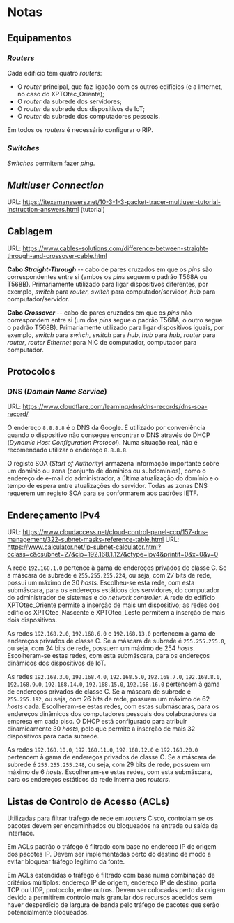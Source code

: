 # Notas

## Equipamentos

### *Routers*

Cada edifício tem quatro *routers*:

* O *router* principal, que faz ligação com os outros edifícios (e a Internet, no caso do XPTOtec_Oriente);
* O *router* da subrede dos servidores;
* O *router* da subrede dos dispositivos de IoT;
* O *router* da subrede dos computadores pessoais.

Em todos os *routers* é necessário configurar o RIP.

### *Switches*

*Switches* permitem fazer *ping*.

## *Multiuser Connection*

URL: https://itexamanswers.net/10-3-1-3-packet-tracer-multiuser-tutorial-instruction-answers.html (tutorial)

## Cablagem

URL: https://www.cables-solutions.com/difference-between-straight-through-and-crossover-cable.html

**Cabo *Straight-Through*** -- cabo de pares cruzados em que os *pins* são correspondentes entre si (ambos os *pins* seguem o padrão T568A ou T568B). Primariamente utilizado para ligar dispositivos diferentes, por exemplo, *switch* para *router*, *switch* para computador/servidor, *hub* para computador/servidor.

**Cabo *Crossover*** -- cabo de pares cruzados em que os *pins* não correspondem entre si (um dos *pins* segue o padrão T568A, o outro segue o padrão T568B). Primariamente utilizado para ligar dispositivos iguais, por exemplo, *switch* para *switch*, *switch* para *hub*, *hub* para *hub*, *router* para *router*, *router Ethernet* para NIC de computador, computador para computador.

## Protocolos

### DNS (*Domain Name Service*)

URL: https://www.cloudflare.com/learning/dns/dns-records/dns-soa-record/

O endereço `8.8.8.8` é o DNS da Google. É utilizado por conveniência quando o dispositivo não consegue encontrar o DNS através do DHCP (*Dynamic Host Configuration Protocol*). Numa situação real, não é recomendado utilizar o endereço `8.8.8.8`.

O registo SOA (*Start of Authority*) armazena informação importante sobre um domínio ou zona (conjunto de domínios ou subdomínios), como o endereço de e-mail do administrador, a última atualização do domínio e o tempo de espera entre atualizações do servidor. Todas as zonas DNS requerem um registo SOA para se conformarem aos padrões IETF.

## Endereçamento IPv4

URL: https://www.cloudaccess.net/cloud-control-panel-ccp/157-dns-management/322-subnet-masks-reference-table.html
URL: https://www.calculator.net/ip-subnet-calculator.html?cclass=c&csubnet=27&cip=192.168.1.127&ctype=ipv4&printit=0&x=0&y=0

A rede `192.168.1.0` pertence à gama de endereços privados de classe C. Se a máscara de subrede é `255.255.255.224`, ou seja, com 27 bits de rede, possui um máximo de 30 *hosts*. Escolheu-se esta rede, com esta submáscara, para os endereços estáticos dos servidores, do computador do administrador de sistemas e do *network controller*. A rede do edifício XPTOtec_Oriente permite a inserção de mais um dispositivo; as redes dos edifícios XPTOtec_Nascente e XPTOtec_Leste permitem a inserção de mais dois dispositivos.

As redes `192.168.2.0`, `192.168.6.0` e `192.168.13.0` pertencem à gama de endereços privados de classe C. Se a máscara de subrede é `255.255.255.0`, ou seja, com 24 bits de rede, possuem um máximo de 254 *hosts*. Escolheram-se estas redes, com esta submáscara, para os endereços dinâmicos dos dispositivos de IoT.

As redes `192.168.3.0`, `192.168.4.0`, `192.168.5.0`, `192.168.7.0`, `192.168.8.0`, `192.168.9.0`, `192.168.14.0`, `192.168.15.0`, `192.168.16.0` pertencem à gama de endereços privados de classe C. Se a máscara de subrede é `255.255.192`, ou seja, com 26 bits de rede, possuem um máximo de 62 *hosts* cada. Escolheram-se estas redes, com estas submáscaras, para os endereços dinâmicos dos computadores pessoais dos colaboradores da empresa em cada piso. O DHCP está configurado para atribuir dinamicamente 30 *hosts*, pelo que permite a inserção de mais 32 dispositivos para cada subrede.

As redes `192.168.10.0`, `192.168.11.0`, `192.168.12.0` e `192.168.20.0` pertencem à gama de endereços privados de classe C. Se a máscara de subrede é `255.255.255.248`, ou seja, com 29 bits de rede, possuem um máximo de 6 *hosts*. Escolheram-se estas redes, com esta submáscara, para os endereços estáticos da rede interna aos *routers*.

## Listas de Controlo de Acesso (ACLs)

Utilizadas para filtrar tráfego de rede em *routers* Cisco, controlam se os pacotes devem ser encaminhados ou bloqueados na entrada ou saída da interface.

Em ACLs padrão o tráfego é filtrado com base no endereço IP de origem dos pacotes IP. Devem ser implementadas perto do destino de modo a evitar bloquear tráfego legítimo da fonte.

Em ACLs estendidas o tráfego é filtrado com base numa combinação de critérios múltiplos: endereço IP de origem, endereço IP de destino, porta TCP ou UDP, protocolo, entre outros. Devem ser colocadas perto da origem devido a permitirem controlo mais granular dos recursos acedidos sem haver desperdício de largura de banda pelo tráfego de pacotes que serão potencialmente bloqueados.